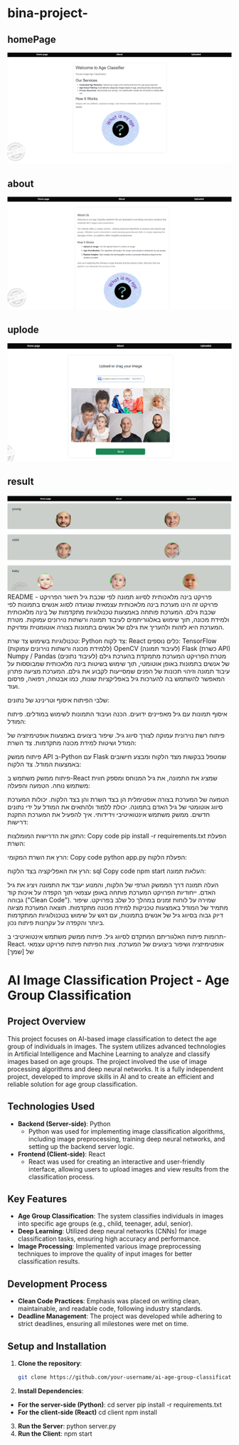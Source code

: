 # bina-project-
## homePage 
![alt text](image-1.png)
## about
![alt text](image-2.png)
## uplode
![alt text](image.png)
## result
![alt text](image-3.png)
README - פרויקט בינה מלאכותית לסיווג תמונה לפי שכבת גיל
תיאור הפרויקט
פרויקט זה הינו מערכת בינה מלאכותית עצמאית שנועדה לסווג אנשים בתמונות לפי שכבת גילם. המערכת פותחה באמצעות טכנולוגיות מתקדמות של בינה מלאכותית ולמידת מכונה, תוך שימוש באלגוריתמים לעיבוד תמונה ורשתות נוירונים עמוקות. מטרת המערכת היא לזהות ולהעריך את גילם של אנשים בתמונות בצורה אוטומטית ומדויקת.

טכנולוגיות בשימוש
צד שרת: Python
צד לקוח: React
כלים נוספים:
TensorFlow  (ללמידת מכונה ורשתות נוירונים עמוקות)
OpenCV (לעיבוד תמונה)
Flask (כשרת API)
Numpy / Pandas (לעיבוד נתונים)
מטרת הפרויקט
המערכת מתמקדת בהערכת גילם של אנשים בתמונות באופן אוטומטי, תוך שימוש בשיטות בינה מלאכותית שמבוססות על עיבוד תמונה וזיהוי תכונות של הפנים שמסייעות לקבוע את גילם. המערכת מציעה פתרון המאפשר להשתמש בה להערכות גיל באפליקציות שונות, כמו אבטחה, רפואה, פרסום ועוד.

שלבי הפיתוח
איסוף וטרינינג של נתונים:

איסוף תמונות עם גיל מאפיינים ידועים.
הכנה ועיבוד התמונות לשימוש במודלים.
פיתוח המודל:

פיתוח רשת נוירונית עמוקה לצורך סיווג גיל.
שיפור ביצועים באמצעות אופטימיזציה של המודל ושיטות למידת מכונה מתקדמות.
צד השרת:

פיתוח ממשק API ב-Python עם Flask שמטפל בבקשות מצד הלקוח ומבצע חישובים באמצעות המודל.
צד הלקוח:

פיתוח ממשק משתמש ב-React שמציג את התמונה, את גיל המנוחס ומספק חווית משתמש נוחה.
הטמעה והפעלה:

הטמעה של המערכת בצורה אופטימלית הן בצד השרת והן בצד הלקוח.
יכולות המערכת
סיווג אוטומטי של גיל האדם בתמונה.
יכולת ללמוד ולהתאים את המודל על ידי נתונים חדשים.
ממשק משתמש אינטואיטיבי וידידותי.
איך להפעיל את המערכת
התקנת דרישות:

התקן את הדרישות המומלצות:
Copy code
pip install -r requirements.txt
הפעלת השרת:

הרץ את השרת המקומי:
Copy code
python app.py
הפעלת הלקוח:

הרץ את האפליקציה בצד הלקוח:
sql
Copy code
npm start
העלאת תמונה:

העלה תמונה דרך הממשק הגרפי של הלקוח, והמנוע יעבד את התמונה ויציג את גיל האדם.
ייחודיות הפרויקט
המערכת פותחה באופן עצמאי תוך הקפדה על איכות קוד גבוהה ("Clean Code").
שמירה על לוחות זמנים במהלך כל שלב בפרויקט.
שיפור מתמיד של המודל באמצעות טכניקות למידת מכונה מתקדמות.
תוצאה
המערכת מציגה דיוק גבוה בסיווג גיל של אנשים בתמונות, עם דגש על שימוש בטכנולוגיות המתקדמות ביותר והקפדה על עקרונות פיתוח נכון.

תרומות
פיתוח האלגוריתם המתקדם לסיווג גיל.
פיתוח ממשק משתמש אינטואיטיבי ב-React.
אופטימיזציה ושיפור ביצועים של המערכת.
צוות הפיתוח
פיתוח פרויקט עצמאי של [שמך]
# AI Image Classification Project - Age Group Classification

## Project Overview

This project focuses on AI-based image classification to detect the age group of individuals in images. The system utilizes advanced technologies in Artificial Intelligence and Machine Learning to analyze and classify images based on age groups. The project involved the use of image processing algorithms and deep neural networks. It is a fully independent project, developed to improve skills in AI and to create an efficient and reliable solution for age group classification.

## Technologies Used

- **Backend (Server-side)**: Python
  - Python was used for implementing image classification algorithms, including image preprocessing, training deep neural networks, and setting up the backend server logic.
- **Frontend (Client-side)**: React
  - React was used for creating an interactive and user-friendly interface, allowing users to upload images and view results from the classification process.

## Key Features

- **Age Group Classification**: The system classifies individuals in images into specific age groups (e.g., child, teenager, adul, senior).
- **Deep Learning**: Utilized deep neural networks (CNNs) for image classification tasks, ensuring high accuracy and performance.
- **Image Processing**: Implemented various image preprocessing techniques to improve the quality of input images for better classification results.

## Development Process

- **Clean Code Practices**: Emphasis was placed on writing clean, maintainable, and readable code, following industry standards.
- **Deadline Management**: The project was developed while adhering to strict deadlines, ensuring all milestones were met on time.

## Setup and Installation

1. **Clone the repository**:
   ```bash
   git clone https://github.com/your-username/ai-age-group-classification.git
2. **Install Dependencies**:
- **For the server-side (Python)**:
    cd server
    pip install -r requirements.txt
- **For the client-side (React)**
   cd client
   npm install
3. **Run the Server**:
   python server.py
4. **Run the Client**:
   npm start


